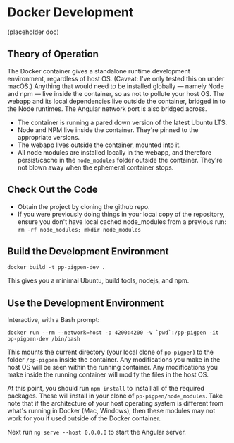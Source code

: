 # Docker Development

(placeholder doc)

## Theory of Operation

The Docker container gives a standalone runtime development environment, regardless of host OS. (Caveat: I've only tested this on under macOS.) Anything that would need to be installed globally — namely Node and npm — live inside the container, so as not to pollute your host OS. The webapp and its local dependencies live outside the container, bridged in to the Node runtimes. The Angular network port is also bridged across.

- The container is running a pared down version of the latest Ubuntu LTS.
- Node and NPM live inside the container. They're pinned to the appropriate versions.
- The webapp lives outside the container, mounted into it.
- All node modules are installed locally in the webapp, and therefore persist/cache in the `node_modules` folder outside the container. They're not blown away when the ephemeral container stops.

## Check Out the Code

- Obtain the project by cloning the github repo.
- If you were previously doing things in your local copy of the repository, ensure you don't have local cached node_modules from a previous run: `rm -rf node_modules; mkdir node_modules`

## Build the Development Environment

```
docker build -t pp-pigpen-dev .
```

This gives you a minimal Ubuntu, build tools, nodejs, and npm.

## Use the Development Environment

Interactive, with a Bash prompt:

```
docker run --rm --network=host -p 4200:4200 -v `pwd`:/pp-pigpen -it pp-pigpen-dev /bin/bash
```

This mounts the current directory (your local clone of `pp-pigpen`) to the folder `/pp-pigpen` inside the container. Any modifications you make in the host OS will be seen within the running container. Any modifications you make inside the running container will modify the files in the host OS.

At this point, you should run `npm install` to install all of the required packages. These will install in your clone of `pp-pigpen/node_modules`. Take note that if the architecture of your host operating system is different from what's running in Docker (Mac, Windows), then these modules may not work for you if used outside of the Docker container.

Next run `ng serve --host 0.0.0.0` to start the Angular server.

